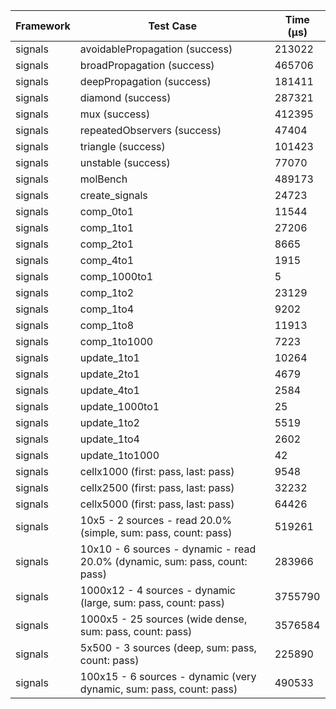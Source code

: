 | Framework | Test Case | Time (μs) |
| --- | --- | --- |
| signals | avoidablePropagation (success) | 213022 |
| signals | broadPropagation (success) | 465706 |
| signals | deepPropagation (success) | 181411 |
| signals | diamond (success) | 287321 |
| signals | mux (success) | 412395 |
| signals | repeatedObservers (success) | 47404 |
| signals | triangle (success) | 101423 |
| signals | unstable (success) | 77070 |
| signals | molBench | 489173 |
| signals | create_signals | 24723 |
| signals | comp_0to1 | 11544 |
| signals | comp_1to1 | 27206 |
| signals | comp_2to1 | 8665 |
| signals | comp_4to1 | 1915 |
| signals | comp_1000to1 | 5 |
| signals | comp_1to2 | 23129 |
| signals | comp_1to4 | 9202 |
| signals | comp_1to8 | 11913 |
| signals | comp_1to1000 | 7223 |
| signals | update_1to1 | 10264 |
| signals | update_2to1 | 4679 |
| signals | update_4to1 | 2584 |
| signals | update_1000to1 | 25 |
| signals | update_1to2 | 5519 |
| signals | update_1to4 | 2602 |
| signals | update_1to1000 | 42 |
| signals | cellx1000 (first: pass, last: pass) | 9548 |
| signals | cellx2500 (first: pass, last: pass) | 32232 |
| signals | cellx5000 (first: pass, last: pass) | 64426 |
| signals | 10x5 - 2 sources - read 20.0% (simple, sum: pass, count: pass) | 519261 |
| signals | 10x10 - 6 sources - dynamic - read 20.0% (dynamic, sum: pass, count: pass) | 283966 |
| signals | 1000x12 - 4 sources - dynamic (large, sum: pass, count: pass) | 3755790 |
| signals | 1000x5 - 25 sources (wide dense, sum: pass, count: pass) | 3576584 |
| signals | 5x500 - 3 sources (deep, sum: pass, count: pass) | 225890 |
| signals | 100x15 - 6 sources - dynamic (very dynamic, sum: pass, count: pass) | 490533 |
